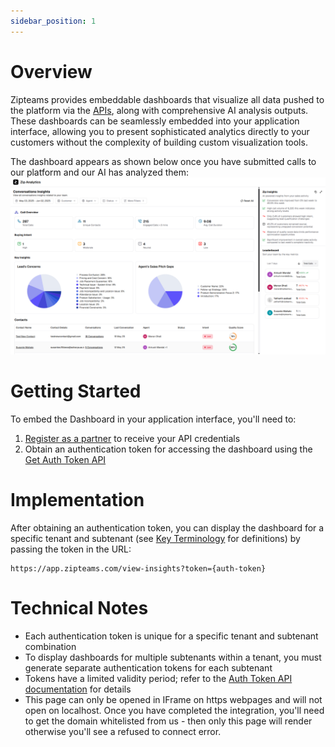 ```yaml
---
sidebar_position: 1
---
```


# Overview

Zipteams provides embeddable dashboards that visualize all data pushed to the platform via the [APIs](/partner-api/introduction.md), along with comprehensive AI analysis outputs. These dashboards can be seamlessly embedded into your application interface, allowing you to present sophisticated analytics directly to your customers without the complexity of building custom visualization tools.

The dashboard appears as shown below once you have submitted calls to our platform and our AI has analyzed them:
![img.png](img.png)

# Getting Started

To embed the Dashboard in your application interface, you'll need to:

1. [Register as a partner](https://zipme.at/zipteams/15-min-product-demo) to receive your API credentials
2. Obtain an authentication token for accessing the dashboard using the [Get Auth Token API](./auth-token.md)

# Implementation

After obtaining an authentication token, you can display the dashboard for a specific tenant and subtenant (see [Key Terminology](/intro.md#key-terminology) for definitions) by passing the token in the URL:

```
https://app.zipteams.com/view-insights?token={auth-token}
```

# Technical Notes

- Each authentication token is unique for a specific tenant and subtenant combination
- To display dashboards for multiple subtenants within a tenant, you must generate separate authentication tokens for each subtenant
- Tokens have a limited validity period; refer to the [Auth Token API documentation](./auth-token.md#technical-notes) for details
- This page can only be opened in IFrame on https webpages and will not open on localhost. Once you have completed the integration, you'll need to get the domain whitelisted from us - then only this page will render otherwise you'll see a refused to connect error.
